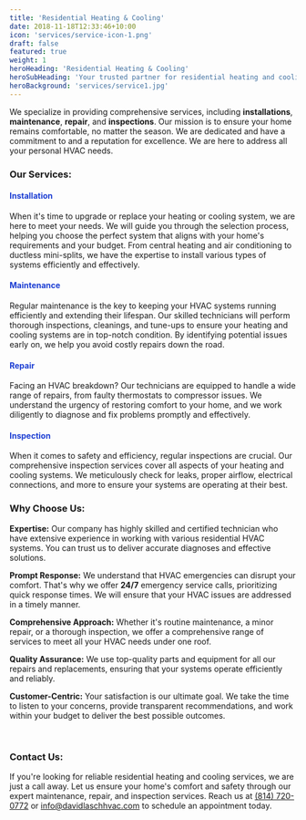 ```yaml
---
title: 'Residential Heating & Cooling'
date: 2018-11-18T12:33:46+10:00
icon: 'services/service-icon-1.png'
draft: false
featured: true
weight: 1
heroHeading: 'Residential Heating & Cooling'
heroSubHeading: 'Your trusted partner for residential heating and cooling solutions.'
heroBackground: 'services/service1.jpg'
---
```


We specialize in providing comprehensive services, including **installations**, **maintenance**, **repair**, and **inspections**. Our mission is to ensure your home remains comfortable, no matter the season. We are dedicated and have a commitment to and a reputation for excellence. We are here to address all your personal HVAC needs.

### Our Services:

<h4 style="color:rgb(28,62,211)">Installation</h4>

When it's time to upgrade or replace your heating or cooling system, we are here to meet your needs. We will guide you through the selection process, helping you choose the perfect system that aligns with your home's requirements and your budget. From central heating and air conditioning to ductless mini-splits, we have the expertise to install various types of systems efficiently and effectively.

<h4 style="color:rgb(28,62,211)">Maintenance</h4>

Regular maintenance is the key to keeping your HVAC systems running efficiently and extending their lifespan. Our skilled technicians will perform thorough inspections, cleanings, and tune-ups to ensure your heating and cooling systems are in top-notch condition. By identifying potential issues early on, we help you avoid costly repairs down the road.

<h4 style="color:rgb(28,62,211)">Repair</h4>

Facing an HVAC breakdown? Our technicians are equipped to handle a wide range of repairs, from faulty thermostats to compressor issues. We understand the urgency of restoring comfort to your home, and we work diligently to diagnose and fix problems promptly and effectively.

<h4 style="color:rgb(28,62,211)">Inspection</h4>
When it comes to safety and efficiency, regular inspections are crucial. Our comprehensive inspection services cover all aspects of your heating and cooling systems. We meticulously check for leaks, proper airflow, electrical connections, and more to ensure your systems are operating at their best.

<br/>

### Why Choose Us:
**Expertise:** Our company has highly skilled and certified technician who have extensive experience in working with various residential HVAC systems. You can trust us to deliver accurate diagnoses and effective solutions.

**Prompt Response:** We understand that HVAC emergencies can disrupt your comfort. That's why we offer **24/7** emergency service calls, prioritizing quick response times. We will ensure that your HVAC issues are addressed in a timely manner.

**Comprehensive Approach:** Whether it's routine maintenance, a minor repair, or a thorough inspection, we offer a comprehensive range of services to meet all your HVAC needs under one roof.

**Quality Assurance:** We use top-quality parts and equipment for all our repairs and replacements, ensuring that your systems operate efficiently and reliably.

**Customer-Centric:** Your satisfaction is our ultimate goal. We take the time to listen to your concerns, provide transparent recommendations, and work within your budget to deliver the best possible outcomes.

<br/>

### Contact Us:
If you're looking for reliable residential heating and cooling services, we are just a call away. Let us ensure your home's comfort and safety through our expert maintenance, repair, and inspection services. Reach us at <a href="tel:+18147200772">(814) 720-0772</a> or [info@davidlaschhvac.com](mailto:info@davidlaschhvac.com) to schedule an appointment today.

